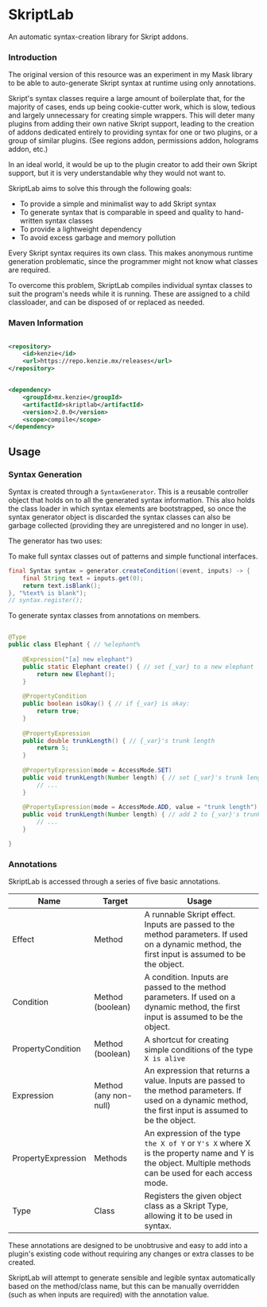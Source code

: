 SkriptLab
=====

An automatic syntax-creation library for Skript addons.

### Introduction

The original version of this resource was an experiment in my Mask library to be able to auto-generate Skript syntax at
runtime using only annotations.

Skript's syntax classes require a large amount of boilerplate that, for the majority of cases, ends up being
cookie-cutter work, which is slow, tedious and largely unnecessary for creating simple wrappers.
This will deter many plugins from adding their own native Skript support, leading to the creation of addons dedicated
entirely to providing syntax for one or two plugins, or a group of similar plugins. (See regions addon, permissions
addon, holograms addon, etc.)

In an ideal world, it would be up to the plugin creator to add their own Skript support, but it is very understandable
why they would not want to.

SkriptLab aims to solve this through the following goals:

- To provide a simple and minimalist way to add Skript syntax
- To generate syntax that is comparable in speed and quality to hand-written syntax classes
- To provide a lightweight dependency
- To avoid excess garbage and memory pollution

Every Skript syntax requires its own class. This makes anonymous runtime generation problematic, since the programmer
might not know what classes are required.

To overcome this problem, SkriptLab compiles individual syntax classes to suit the program's needs while it is running.
These are assigned to a child classloader, and can be disposed of or replaced as needed.

### Maven Information

```xml

<repository>
    <id>kenzie</id>
    <url>https://repo.kenzie.mx/releases</url>
</repository>
``` 

```xml

<dependency>
    <groupId>mx.kenzie</groupId>
    <artifactId>skriptlab</artifactId>
    <version>2.0.0</version>
    <scope>compile</scope>
</dependency>
```

## Usage

### Syntax Generation

Syntax is created through a `SyntaxGenerator`. This is a reusable controller object that holds on to all the generated
syntax information.
This also holds the class loader in which syntax elements are bootstrapped, so once the syntax generator object is
discarded the syntax classes can also be garbage collected (providing they are unregistered and no longer in use).

The generator has two uses:

To make full syntax classes out of patterns and simple functional interfaces.

```java 
final Syntax syntax = generator.createCondition((event, inputs) -> {
    final String text = inputs.get(0);
    return text.isBlank();
}, "%text% is blank");
// syntax.register();
```

To generate syntax classes from annotations on members.

```java 

@Type
public class Elephant { // %elephant%
    
    @Expression("[a] new elephant")
    public static Elephant create() { // set {_var} to a new elephant
        return new Elephant();
    }
    
    @PropertyCondition
    public boolean isOkay() { // if {_var} is okay:
        return true;
    }
    
    @PropertyExpression
    public double trunkLength() { // {_var}'s trunk length
        return 5;
    }
    
    @PropertyExpression(mode = AccessMode.SET)
    public void trunkLength(Number length) { // set {_var}'s trunk length to 10
        // ...
    }
    
    @PropertyExpression(mode = AccessMode.ADD, value = "trunk length")
    public void trunkLength(Number length) { // add 2 to {_var}'s trunk length
        // ...
    }

}
```

### Annotations

SkriptLab is accessed through a series of five basic annotations.

| Name               | Target                | Usage                                                                                                                                                     |
|--------------------|-----------------------|-----------------------------------------------------------------------------------------------------------------------------------------------------------|
| Effect             | Method                | A runnable Skript effect. Inputs are passed to the method parameters. If used on a dynamic method, the first input is assumed to be the object.           |
| Condition          | Method (boolean)      | A condition. Inputs are passed to the method parameters. If used on a dynamic method, the first input is assumed to be the object.                        |
| PropertyCondition  | Method (boolean)      | A shortcut for creating simple conditions of the type `X is alive`                                                                                        |
| Expression         | Method (any non-null) | An expression that returns a value. Inputs are passed to the method parameters. If used on a dynamic method, the first input is assumed to be the object. |
| PropertyExpression | Methods               | An expression of the type `the X of Y` or `Y's X` where X is the property name and Y is the object. Multiple methods can be used for each access mode.    |
| Type               | Class                 | Registers the given object class as a Skript Type, allowing it to be used in syntax.                                                                      |

These annotations are designed to be unobtrusive and easy to add into a plugin's existing code without requiring any
changes or extra classes to be created.

SkriptLab will attempt to generate sensible and legible syntax automatically based on the method/class name, but
this can be manually overridden (such as when inputs are required) with the annotation value.
